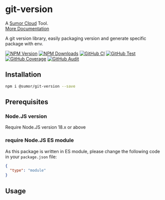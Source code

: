 # git-version

A [Sumor Cloud](https://sumor.cloud) Tool.  
[More Documentation](https://sumor.cloud/git-version)

A git version library, easily packaging version and generate specific package with env.

[![NPM Version](https://img.shields.io/npm/v/@sumor/git-version?logo=npm&label=NPM)](https://www.npmjs.com/package/@sumor/git-version)
[![NPM Downloads](https://img.shields.io/npm/dw/@sumor/git-version?logo=npm&label=Downloads)](https://www.npmjs.com/package/@sumor/git-version)
[![GitHub CI](https://img.shields.io/github/actions/workflow/status/sumor-cloud/git-version/ci.yml?logo=github&label=CI)](https://github.com/sumor-cloud/git-version/actions/workflows/ci.yml)
[![GitHub Test](https://img.shields.io/github/actions/workflow/status/sumor-cloud/git-version/ut.yml?logo=github&label=Test)](https://github.com/sumor-cloud/git-version/actions/workflows/ut.yml)
[![GitHub Coverage](https://img.shields.io/github/actions/workflow/status/sumor-cloud/git-version/coverage.yml?logo=github&label=Coverage)](https://github.com/sumor-cloud/git-version/actions/workflows/coverage.yml)
[![GitHub Audit](https://img.shields.io/github/actions/workflow/status/sumor-cloud/git-version/audit.yml?logo=github&label=Audit)](https://github.com/sumor-cloud/git-version/actions/workflows/audit.yml)

## Installation

```bash
npm i @sumor/git-version --save
```

## Prerequisites

### Node.JS version

Require Node.JS version 18.x or above

### require Node.JS ES module

As this package is written in ES module,
please change the following code in your `package.json` file:

```json
{
  "type": "module"
}
```

## Usage
